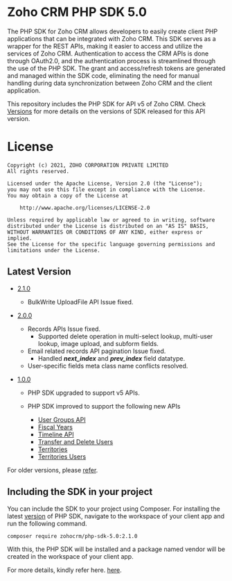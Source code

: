 # Zoho CRM PHP SDK 5.0

The PHP SDK for Zoho CRM allows developers to easily create client PHP applications that can be integrated with Zoho CRM. This SDK serves as a wrapper for the REST APIs, making it easier to access and utilize the services of Zoho CRM. 
Authentication to access the CRM APIs is done through OAuth2.0, and the authentication process is streamlined through the use of the PHP SDK. The grant and access/refresh tokens are generated and managed within the SDK code, eliminating the need for manual handling during data synchronization between Zoho CRM and the client application.

This repository includes the PHP SDK for API v5 of Zoho CRM. Check [Versions](https://github.com/zoho/zohocrm-php-sdk-5.0/releases) for more details on the versions of SDK released for this API version.

License
=======

    Copyright (c) 2021, ZOHO CORPORATION PRIVATE LIMITED 
    All rights reserved. 

    Licensed under the Apache License, Version 2.0 (the "License"); 
    you may not use this file except in compliance with the License. 
    You may obtain a copy of the License at 
    
        http://www.apache.org/licenses/LICENSE-2.0 
    
    Unless required by applicable law or agreed to in writing, software 
    distributed under the License is distributed on an "AS IS" BASIS, 
    WITHOUT WARRANTIES OR CONDITIONS OF ANY KIND, either express or implied. 
    See the License for the specific language governing permissions and 
    limitations under the License.


## Latest Version

- [2.1.0](/versions/2.1.0/README.md)

    - BulkWrite UploadFile API Issue fixed. 

- [2.0.0](/versions/2.0.0/README.md)

    - Records APIs Issue fixed. 
        - Supported delete operation in multi-select lookup, multi-user lookup, image upload, and subform fields.
    - Email related records API pagination Issue fixed.
        - Handled ***next_index*** and ***prev_index*** field datatype.
    - User-specific fields meta class name conflicts resolved.

- [1.0.0](/versions/1.0.0/README.md)

    - PHP SDK upgraded to support v5 APIs.

    - PHP SDK improved to support the following new APIs

        - [User Groups API](https://www.zoho.com/crm/developer/docs/api/v5/associated-user-count-user-group.html)
        - [Fiscal Years](https://www.zoho.com/crm/developer/docs/api/v5/get-fiscal-year.html)
        - [Timeline API](https://www.zoho.com/crm/developer/docs/api/v5/timeline-of-a-record.html)
        - [Transfer and Delete Users](https://www.zoho.com/crm/developer/docs/api/v5/transfer_records-delete_user.html)
        - [Territories](https://www.zoho.com/crm/developer/docs/api/v5/add-territories.html)
        - [Territories Users](https://www.zoho.com/crm/developer/docs/api/v5/associate-users-territory.html)
  
For older versions, please [refer](https://github.com/zoho/zohocrm-php-sdk-5.0/releases).

## Including the SDK in your project
You can include the SDK to your project using Composer.
For installing the latest [version](https://github.com/zoho/zohocrm-php-sdk-5.0/releases/tag/2.1.0) of PHP SDK, navigate to the workspace of your client app and run the following command.

```sh
composer require zohocrm/php-sdk-5.0:2.1.0
```
With this, the PHP SDK will be installed and a package named vendor will be created in the workspace of your client app.

For more details, kindly refer here. [here](/versions/2.1.0/README.md).
